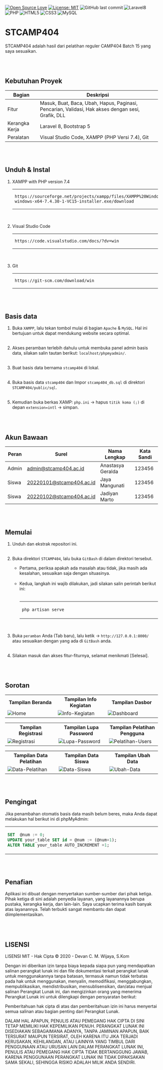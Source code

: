 [![Open Source Love](https://badges.frapsoft.com/os/v1/open-source.svg?style=flat)](https://github.com/ellerbrock/open-source-badges/)
[![License: MIT](https://img.shields.io/badge/License-MIT-blue.svg?logo=github&color=%23F7DF1E)](https://opensource.org/licenses/MIT)
![GitHub last commit](https://img.shields.io/github/last-commit/devancakra/STCAMP404)
![Laravel8](https://img.shields.io/badge/-Laravel8-white?style=flat&logo=laravel)
![PHP](https://img.shields.io/badge/-PHP-grey.svg?&logo=PHP&logoColor=white)
![HTML5](https://img.shields.io/badge/-HTML%205-purple.svg?&logo=html5)
![CSS3](https://img.shields.io/badge/-CSS%203-green.svg?&logo=css3)
![MySQL](https://img.shields.io/badge/-MySQL-blue.svg?style=flat&logo=mysql&logoColor=white)

# STCAMP404
<p>STCAMP404 adalah hasil dari pelatihan reguler CAMP404 Batch 15 yang saya sesuaikan.</p>

<br><br>

## Kebutuhan Proyek
| Bagian | Deskripsi |
| --- | --- |
| Fitur | Masuk, Buat, Baca, Ubah, Hapus, Paginasi, Pencarian, Validasi, Hak akses dengan sesi, Grafik, DLL |
| Kerangka Kerja | Laravel 8, Bootstrap 5 |
| Peralatan | Visual Studio Code, XAMPP (PHP Versi 7.4), Git |

<br><br>

## Unduh & Instal
1. XAMPP with PHP version 7.4

   <table><tr><td width="810">

   ```
   https://sourceforge.net/projects/xampp/files/XAMPP%20Windows/7.4.30/xampp-windows-x64-7.4.30-1-VC15-installer.exe/download
   ```

   </td></tr></table><br>

2. Visual Studio Code

   <table><tr><td width="810">

   ```
   https://code.visualstudio.com/docs/?dv=win
   ```

   </td></tr></table><br>

3. Git

   <table><tr><td width="810">

   ```
   https://git-scm.com/download/win
   ```

   </td></tr></table>

<br><br>

## Basis data
1. Buka ``` XAMPP ```, lalu tekan tombol mulai di bagian ``` Apache ``` & ``` MySQL ```. Hal ini bertujuan untuk dapat mendukung website secara optimal.<br><br>

2. Akses peramban terlebih dahulu untuk membuka panel admin basis data, silakan salin tautan berikut: ``` localhost/phpmyadmin/ ```.<br><br>

3. Buat basis data bernama ``` stcamp404 ``` di lokal.<br><br>

4. Buka basis data ``` stcamp404 ``` dan Impor ``` stcamp404_db.sql ``` di direktori ``` STCAMP404/public/sql ```.<br><br>

5. Kemudian buka berkas XAMP: ``` php.ini ``` -> hapus ``` titik koma (;) ``` di depan ``` extension=intl ``` -> simpan.

<br><br>

## Akun Bawaan
| Peran | Surel | Nama Lengkap | Kata Sandi |
| --- | --- | --- | --- |
| Admin | admin@stcamp404.ac.id | Anastasya Geralda | 123456 |
| Siswa | 20220101@stcamp404.ac.id | Jaya Mangunati | 123456 |
| Siswa | 20220102@stcamp404.ac.id | Jadiyan Marto | 123456 |

<br><br>

## Memulai
1. Unduh  dan ekstrak repositori ini.<br><br>

2. Buka direktori ``` STCAMP404 ```, lalu buka ``` GitBash ``` di dalam direktori tersebut.
   <ul>
       <li>Pertama, periksa apakah ada masalah atau tidak, jika masih ada kesalahan, sesuaikan saja dengan situasinya.</li><br>
       <li>Kedua, langkah ini wajib dilakukan, jadi silakan salin perintah berikut ini:<br><br></li>
       
   <table><tr><td width="780">
     
   ````bash
   php artisan serve
   ````

   </td></tr></table>
   </ul><br>
   
3. Buka ``` peramban ``` Anda (Tab baru), lalu ketik -> ``` http://127.0.0.1:8000/ ``` atau sesuaikan dengan yang ada di ``` GitBash ``` anda.<br><br>

4. Silakan masuk dan akses fitur-fiturnya, selamat menikmati [Selesai].

<br><br>

## Sorotan
<table>
<tr>
<th width="280">Tampilan Beranda</th>
<th width="280">Tampilan Info Kegiatan</th>
<th width="280">Tampilan Dasbor</th>
</tr>
<tr>
<td><img src="https://user-images.githubusercontent.com/54527592/192107734-c8f90cf2-ac4b-41de-85b4-ebc80382eb12.png" alt="Home"></td>
<td><img src="https://user-images.githubusercontent.com/54527592/192106990-2391de9b-f4c3-4115-a34c-d771242cd0f0.png" alt="Info-Kegiatan"></td>
<td><img src="https://user-images.githubusercontent.com/54527592/192107108-fdc72d2c-ebf8-4685-acda-3d40c07538b8.png" alt="Dashboard"></td>
</tr>
</table>
<table>
<tr>
<th width="280">Tampilan Registrasi</th>
<th width="280">Tampilan Lupa Password</th>
<th width="280">Tampilan Pelatihan Pengguna</th>
</tr>
<tr>
<td><img src="https://user-images.githubusercontent.com/54527592/192107695-fb740c4a-6dcd-41d6-b011-244e41a92150.png" alt="Registrasi"></td>
<td><img src="https://user-images.githubusercontent.com/54527592/192107714-1ba08a9b-e547-4bd9-8d40-5d23ecb03e8d.png" alt="Lupa-Password"></td>
<td><img src="https://user-images.githubusercontent.com/54527592/192107799-2f87673d-8f71-4c74-8df6-cfa9e6e8a49e.png" alt="Pelatihan-Users"></td>
</tr></table>
<table>
<tr>
<th width="280">Tampilan Data Pelatihan</th>
<th width="280">Tampilan Data Siswa</th>
<th width="280">Tampilan Ubah Data</th>
</tr>
<tr>
<td><img src="https://user-images.githubusercontent.com/54527592/192107215-f82e105a-3203-449f-9a62-19a86957665e.png" alt="Data-Pelatihan"></td>
<td><img src="https://user-images.githubusercontent.com/54527592/192108245-5bf3e566-00f5-4d3b-9af5-ddb50b0b6a37.png" alt="Data-Siswa"></td>
<td><img src="https://user-images.githubusercontent.com/54527592/192107438-279ae6dd-f53a-45ac-b3b4-074a9fd2a5ad.png" alt="Ubah-Data"></td>
</tr></table>

<br><br>

## Pengingat
<p>Jika penambahan otomatis basis data masih belum beres, maka Anda dapat melakukan hal berikut ini di phpMyAdmin:</p>

<table><tr><td width="840">

```sql
SET  @num := 0;
UPDATE your_table SET id = @num := (@num+1);
ALTER TABLE your_table AUTO_INCREMENT =1;
```

</td></tr></table>

<br><br>

## Penafian
Aplikasi ini dibuat dengan menyertakan sumber-sumber dari pihak ketiga. Pihak ketiga di sini adalah penyedia layanan, yang layanannya berupa pustaka, kerangka kerja, dan lain-lain. Saya ucapkan terima kasih banyak atas layanannya. Telah terbukti sangat membantu dan dapat diimplementasikan.

<br><br>

## LISENSI 
LISENSI MIT - Hak Cipta © 2020 - Devan C. M. Wijaya, S.Kom

Dengan ini diberikan izin tanpa biaya kepada siapa pun yang mendapatkan salinan perangkat lunak ini dan file dokumentasi terkait perangkat lunak untuk menggunakannya tanpa batasan, termasuk namun tidak terbatas pada hak untuk menggunakan, menyalin, memodifikasi, menggabungkan, mempublikasikan, mendistribusikan, mensublisensikan, dan/atau menjual salinan Perangkat Lunak ini, dan mengizinkan orang yang menerima Perangkat Lunak ini untuk dilengkapi dengan persyaratan berikut:

Pemberitahuan hak cipta di atas dan pemberitahuan izin ini harus menyertai semua salinan atau bagian penting dari Perangkat Lunak.

DALAM HAL APAPUN, PENULIS ATAU PEMEGANG HAK CIPTA DI SINI TETAP MEMILIKI HAK KEPEMILIKAN PENUH. PERANGKAT LUNAK INI DISEDIAKAN SEBAGAIMANA ADANYA, TANPA JAMINAN APAPUN, BAIK TERSURAT MAUPUN TERSIRAT, OLEH KARENA ITU JIKA TERJADI KERUSAKAN, KEHILANGAN, ATAU LAINNYA YANG TIMBUL DARI PENGGUNAAN ATAU URUSAN LAIN DALAM PERANGKAT LUNAK INI, PENULIS ATAU PEMEGANG HAK CIPTA TIDAK BERTANGGUNG JAWAB, KARENA PENGGUNAAN PERANGKAT LUNAK INI TIDAK DIPAKSAKAN SAMA SEKALI, SEHINGGA RISIKO ADALAH MILIK ANDA SENDIRI.
